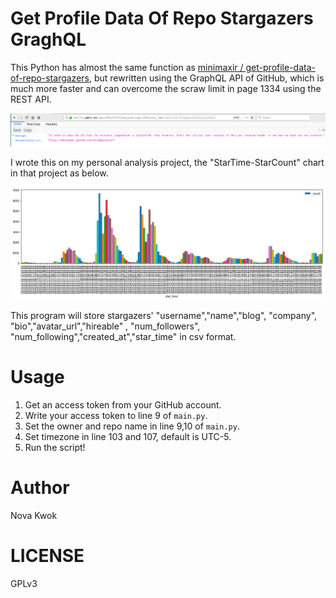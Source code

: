 # Get Profile Data Of Repo Stargazers GraghQL

This Python has almost the same function as [minimaxir / get-profile-data-of-repo-stargazers](https://github.com/minimaxir/get-profile-data-of-repo-stargazers), but rewritten using the GraphQL API of GitHub, which is much more faster and can overcome the scraw limit in page 1334 using the REST API.

![GH Limit using the REST API](./gh-api-limit.png)

I wrote this on my personal analysis project, the "StarTime-StarCount" chart in that project as below.

![](./chart.png)

This program will store stargazers' "username","name","blog", "company", "bio","avatar_url","hireable" , "num_followers", "num_following","created_at","star_time" in csv format.

# Usage

1. Get an access token from your GitHub account.
2. Write your access token to line 9 of `main.py`.
3. Set the owner and repo name in line 9,10 of `main.py`.
4. Set timezone in line 103 and 107, default is UTC-5.
5. Run the script!

# Author

Nova Kwok

# LICENSE

GPLv3
